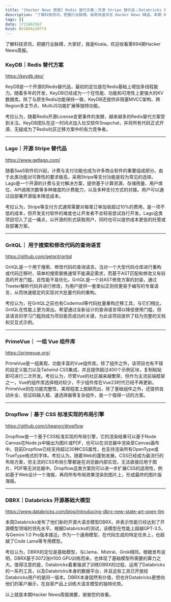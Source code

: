 ```yaml
---
title: "[Hacker News 周报] Redis 替代方案；开源 Stripe 替代品；Databricks 开源基础大模型"
description: "了解科技资讯，把握行业脉搏。每周快速浏览 Hacker News 精选。本期 Hacker Newsletter 地址：https://mailchi.mp/hackernewsletter/694"
tags: []
date: 1711862567
bvid: BV1DH4y1H7f4
---
```

了解科技资讯，把握行业脉搏，大家好，我是Koala。欢迎收看第694期Hacker News周报。

### KeyDB｜Redis 替代方案
https://keydb.dev/

KeyDB是一个开源的Redis替代品，最初的定位是在Redis基础上增加多线程能力。随着多年的开发，KeyDB已经成为一个在性能、功能和可用性上更强大的KV数据库。除了与原生Redis功能保持一致，KeyDB还提供非阻塞MVCC架构、跨Region多主节点、MultiJS功能扩展等独特功能。

考拉认为，随着Redis开源License变更事件的发酵，越来越多的Redis替代方案受到关注。KeyDB团队在这一时间点加入社交软件Snapchat，并将所有代码正式开源，无疑成为了Redis社区迁移方案中的有力竞争者。

---

### Lago｜开源 Stripe 替代品
https://www.getlago.com/

随着SaaS软件的兴起，计费与支付功能也成为许多商业软件的重要组成部分。由于此类功能对可靠性的要求极高，采用Stripe等支付功能是较为常见的选择。Lago是一个开源的计费与支付解决方案，提供基于计算资源、存储用量、用户席位、API调用次数等多种维度的计费能力，以及多种支付方式的对接。用户可以通过自部署开源版本降低成本。

考拉认为，Stripe等支付方式通常需要对每笔订单加收超过10%的费用，是一项不低的成本，但开发支付软件的难度也让开发者不会轻易尝试自行开发。Lago这类项目切入了这一痛点，以开源的形式获取用户，同时也可以提供成本更低的托管或自部署方案。

---

### GritQL｜ 用于搜索和修改代码的查询语言
https://github.com/getgrit/gritql

GritQL是一个用于搜索、修改代码的查询语言。当对一个大型代码仓库进行重构或代码迁移时，简单的搜索替换通常不能满足需求，而基于AST匹配和修改又有较高的开发门槛，且性能不易优化。GritQL是一个对AST修改方案的封装，通过Treeter解析代码并进行修改，为用户提供一套类似正则但更易于编写的专属语言，从而快速稳定的实现对大批量代码的重构。

考拉认为，在GritQL之前也有Codemod等代码批量重构迁移工具，与它们相比，GritQL在性能上更为突出。希望通过全新设计的查询语言得以降低使用门槛，但该语言的学习门槛则成为项目能否成功的关键，为此该项目提供了较为完整的文档和交互式示例。

---

### PrimeVue｜ 一组 Vue 组件库
https://primevue.org/

PrimeVue是一组美观、功能丰富的Vue组件库。除了组件之外，该项目也有不错的自定义能力以及Tailwind CSS集成，并且提供超过400个示例区块，复制粘贴即可进行二次开发。考拉认为，尽管Vue的社区越来越繁荣，但作为主流前端框架之一，Vue的组件库选择相对较少，不少组件库在Vue23时代已经不再更新。PrimeVue则在功能完整性、美观程度上脱颖而出，除了基础组件之外，还提供自动补全、验证码输入框、速选择器等复杂组件，是一个值得一试的方案。

---

### Dropflow｜基于 CSS 标准实现的布局引擎
https://github.com/chearon/dropflow

Dropflow是一个基于CSS标准实现的布局引擎，它的渲染结果可以基于Node Canvas在Node.js中输出为图片或PDF，也可以在浏览器中渲染至Canvas画布中。目前Dropflow已经支持超过30种CSS属性，也支持渲染所有OpenType或TrueType格式的字体。考拉认为，随着Web的蓬勃发展，CSS已经成为最流行的布局方案，但主流的CSS布局引擎都是在浏览器内部实现，无法直接应用于图片、PDF等无浏览器中。Dropflow这类方案则可以进一步扩展CSS的适用性，例如基于Web设计一个海报，再将所有布局效果渲染到图片上，形成最终的图片版海报。

---

### DBRX｜Databricks 开源基础大模型
https://www.databricks.com/blog/introducing-dbrx-new-state-art-open-llm

本周Databricks发布了他们新的开源大语言模型DBRX，并表示性能已经达到了开源模型领域的领先水平。根据Databricks的测试，该模型在性能上超越GPT-3.5，与Gemini 1.0 Pro版本接近。作为一个通用模型，在代码生成的特定任务上，也超越了Code Lama等专用模型。

考拉认为，DBRX的定位是基础模型，与Llama、Mistral、Grok相同。根据发布说明，DBRX基于3072张H100 GPU训练而来，也体现了基础模型所需要的算力之大。值得注意的是，Databricks着重强调了训练DBRX的过程，运用了Databricks的一系列工具，以及Databricks本身的数据平台，并且这些工具已开放给Databricks用户的是同一版本。DBRX本身固然有价值，但也许Databricks更想向他们的客户展示，在自家产品上训练大语言模型的独特优势。

以上就是本期Hacker News周报摘要，谢谢您的收看。


